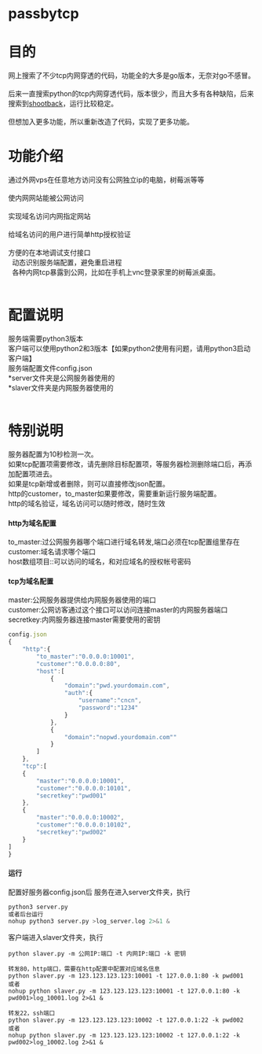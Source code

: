# passbytcp
# 目的
网上搜索了不少tcp内网穿透的代码，功能全的大多是go版本，无奈对go不感冒。<br>  
后来一直搜索python的tcp内网穿透代码，版本很少，而且大多有各种缺陷，后来搜索到[shootback](https://github.com/aploium/shootback)，运行比较稳定。<br>  
但想加入更多功能，所以重新改造了代码，实现了更多功能。<br>  
# 功能介绍
通过外网vps在任意地方访问没有公网独立ip的电脑，树莓派等等<br>  
使内网网站能被公网访问<br>  
实现域名访问内网指定网站<br>  
给域名访问的用户进行简单http授权验证<br>  
方便的在本地调试支付接口<br>  
动态识别服务端配置，避免重启进程<br>  
各种内网tcp暴露到公网，比如在手机上vnc登录家里的树莓派桌面。<br>  

# 配置说明
服务端需要python3版本<br>
客户端可以使用python2和3版本【如果python2使用有问题，请用python3启动客户端】<br>
服务端配置文件config.json<br>
*server文件夹是公网服务器使用的<br>
*slaver文件夹是内网服务器使用的<br>
<br>
# 特别说明
服务器配置为10秒检测一次。<br>
如果tcp配置项需要修改，请先删除目标配置项，等服务器检测删除端口后，再添加配置项进去。<br>
如果是tcp新增或者删除，则可以直接修改json配置。<br>
http的customer，to_master如果要修改，需要重新运行服务端配置。<br>
http的域名验证，域名访问可以随时修改，随时生效<br>
#### http为域名配置
to_master:过公网服务器哪个端口进行域名转发,端口必须在tcp配置组里存在<br>
customer:域名请求哪个端口<br>
host数组项目::可以访问的域名，和对应域名的授权帐号密码<br>
#### tcp为域名配置
master:公网服务器提供给内网服务器使用的端口<br>
customer:公网访客通过这个接口可以访问连接master的内网服务器端口<br>
secretkey:内网服务器连接master需要使用的密钥<br>
```javascript
config.json
{
    "http":{
        "to_master":"0.0.0.0:10001",
        "customer":"0.0.0.0:80",
        "host":[
            {
                "domain":"pwd.yourdomain.com",
                "auth":{
                    "username":"cncn",
                    "password":"1234"
                }
            },
            {
                "domain":"nopwd.yourdomain.com""
            }
        ]
    },
    "tcp":[
    {
        "master":"0.0.0.0:10001",
        "customer":"0.0.0.0:10101",
        "secretkey":"pwd001"
    },
	{
        "master":"0.0.0.0:10002",
        "customer":"0.0.0.0:10102",
        "secretkey":"pwd002"
    }
] 
}
````
#### 运行
配置好服务器config.json后
服务在进入server文件夹，执行
```python
python3 server.py
或者后台运行
nohup python3 server.py >log_server.log 2>&1 &
```
客户端进入slaver文件夹，执行
```
python slaver.py -m 公网IP:端口 -t 内网IP:端口 -k 密钥

转发80，http端口，需要在http配置中配置对应域名信息
python slaver.py -m 123.123.123.123:10001 -t 127.0.0.1:80 -k pwd001
或者
nohup python slaver.py -m 123.123.123.123:10001 -t 127.0.0.1:80 -k pwd001>log_10001.log 2>&1 &

转发22，ssh端口
python slaver.py -m 123.123.123.123:10002 -t 127.0.0.1:22 -k pwd002
或者
nohup python slaver.py -m 123.123.123.123:10002 -t 127.0.0.1:22 -k pwd002>log_10002.log 2>&1 &

```

